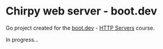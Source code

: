 # Chirpy web server - boot.dev

Go project created for the [boot.dev](https://boot.dev) - [HTTP Servers](https://www.boot.dev/lessons/50f37da8-72c0-4860-a7d1-17e4bda5c243) course.

In progress...